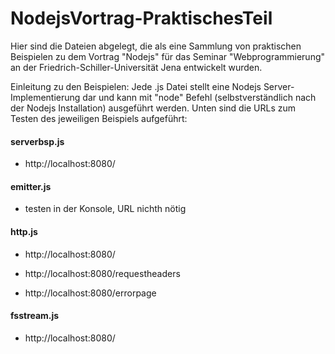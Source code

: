 # NodejsVortrag-PraktischesTeil
Hier sind die Dateien abgelegt, die als eine Sammlung von praktischen Beispielen zu dem Vortrag "Nodejs" für das Seminar "Webprogrammierung" an der Friedrich-Schiller-Universität Jena entwickelt wurden.


Einleitung zu den Beispielen:
Jede .js Datei stellt eine Nodejs Server-Implementierung dar und kann mit "node" Befehl (selbstverständlich nach der Nodejs Installation) ausgeführt werden. Unten sind die URLs zum Testen des jeweiligen Beispiels aufgeführt:

#### serverbsp.js
  * http://localhost:8080/
  
#### emitter.js
  * testen in der Konsole, URL nichth nötig
  
#### http.js
  * http://localhost:8080/
  
  * http://localhost:8080/requestheaders
  
  * http://localhost:8080/errorpage
 
#### fsstream.js
* http://localhost:8080/
